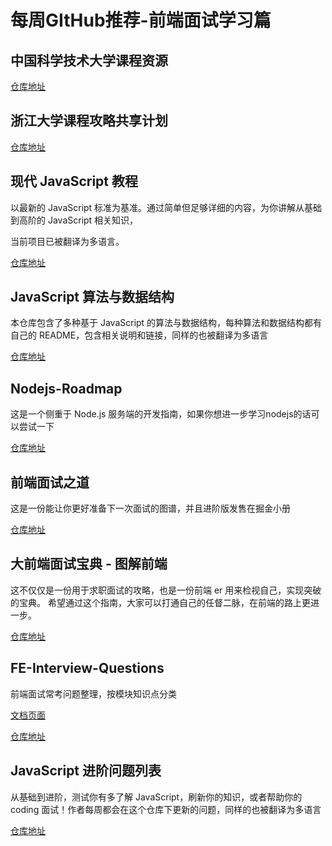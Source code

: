 # 每周GItHub推荐-前端面试学习篇

## 中国科学技术大学课程资源

[仓库地址](https://github.com/USTC-Resource/USTC-Course)

## 浙江大学课程攻略共享计划

[仓库地址](https://github.com/QSCTech/zju-icicles)

## 现代 JavaScript 教程

以最新的 JavaScript 标准为基准。通过简单但足够详细的内容，为你讲解从基础到高阶的 JavaScript 相关知识，

当前项目已被翻译为多语言。

[仓库地址](https://github.com/javascript-tutorial/zh.javascript.info)

## JavaScript 算法与数据结构

本仓库包含了多种基于 JavaScript 的算法与数据结构，每种算法和数据结构都有自己的 README，包含相关说明和链接，同样的也被翻译为多语言

[仓库地址](https://github.com/trekhleb/javascript-algorithms/blob/master/README.zh-CN.md)

## Nodejs-Roadmap

这是一个侧重于 Node.js 服务端的开发指南，如果你想进一步学习nodejs的话可以尝试一下

[仓库地址](https://github.com/Q-Angelo/Nodejs-Roadmap)

## 前端面试之道

这是一份能让你更好准备下一次面试的图谱，并且进阶版发售在掘金小册

[仓库地址](https://github.com/InterviewMap/CS-Interview-Knowledge-Map)

## 大前端面试宝典 - 图解前端

这不仅仅是一份用于求职面试的攻略，也是一份前端 er 用来检视自己，实现突破的宝典。 希望通过这个指南，大家可以打通自己的任督二脉，在前端的路上更进一步。

[仓库地址](https://github.com/azl397985856/fe-interview)

## FE-Interview-Questions

前端面试常考问题整理，按模块知识点分类

[文档页面](https://blog.poetries.top/FE-Interview-Questions/)

[仓库地址](https://github.com/poetries/FE-Interview-Questions)

## JavaScript 进阶问题列表

从基础到进阶，测试你有多了解 JavaScript，刷新你的知识，或者帮助你的 coding 面试！作者每周都会在这个仓库下更新的问题，同样的也被翻译为多语言

[仓库地址](https://github.com/lydiahallie/javascript-questions/blob/master/zh-CN/README-zh_CN.md)
